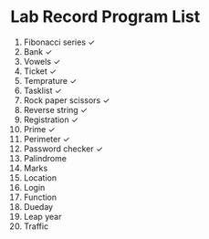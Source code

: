 # Lab Record Program List

1. Fibonacci series ✓
2. Bank ✓
3. Vowels ✓
4. Ticket ✓
5. Temprature ✓
6. Tasklist ✓
7. Rock paper scissors ✓
8. Reverse string ✓
9. Registration ✓
10. Prime ✓
11. Perimeter ✓
12. Password checker ✓
13. Palindrome
14. Marks 
15. Location 
16. Login 
17. Function 
18. Dueday 
19. Leap year 
20. Traffic